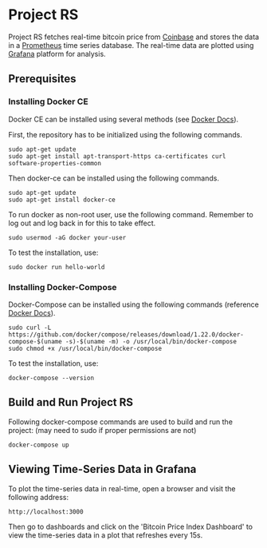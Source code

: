 # Project RS
Project RS fetches real-time bitcoin price from [Coinbase](https://api.coinbase.com/) and stores the data in a [Prometheus](https://prometheus.io/) time series database. The real-time data are plotted using [Grafana](https://grafana.com/) platform for analysis. 

## Prerequisites
### Installing Docker CE
Docker CE can be installed using several methods (see [Docker Docs](https://docs.docker.com/install/linux/docker-ce/ubuntu/)). 

First, the repository has to be initialized using the following commands.
```
sudo apt-get update
sudo apt-get install apt-transport-https ca-certificates curl software-properties-common
```
Then docker-ce can be installed using the following commands.
```
sudo apt-get update
sudo apt-get install docker-ce
```
To run docker as non-root user, use the following command. Remember to log out and log back in for this to take effect.
```
sudo usermod -aG docker your-user
```
To test the installation, use:
```
sudo docker run hello-world
```
### Installing Docker-Compose
Docker-Compose can be installed using the following commands (reference [Docker Docs](https://docs.docker.com/compose/install/#install-compose)).
```
sudo curl -L https://github.com/docker/compose/releases/download/1.22.0/docker-compose-$(uname -s)-$(uname -m) -o /usr/local/bin/docker-compose
sudo chmod +x /usr/local/bin/docker-compose
```
To test the installation, use:
```
docker-compose --version
```

## Build and Run Project RS
Following docker-compose commands are used to build and run the project: (may need to sudo if proper permissions are not)
```
docker-compose up
```
## Viewing Time-Series Data in Grafana
To plot the time-series data in real-time, open a browser and visit the following address:
```
http://localhost:3000
```
Then go to dashboards and click on the 'Bitcoin Price Index Dashboard' to view the time-series data in a plot that refreshes every 15s.
